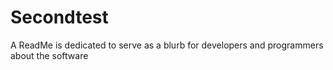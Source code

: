 # Secondtest

A ReadMe is dedicated to serve as a blurb for developers and programmers about the software